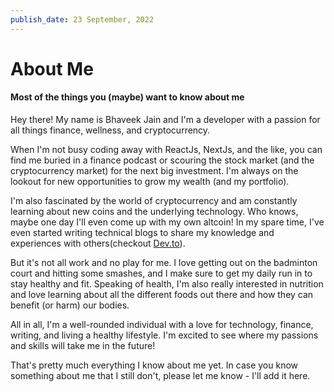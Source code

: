 ```yaml
---
publish_date: 23 September, 2022
---
```


# About Me

#### Most of the things you (maybe) want to know about me

Hey there! My name is Bhaveek Jain and I'm a developer with a passion for all things finance, wellness, and cryptocurrency.

When I'm not busy coding away with ReactJs, NextJs, and the like, you can find me buried in a finance podcast or scouring the stock market (and the cryptocurrency market) for the next big investment. I'm always on the lookout for new opportunities to grow my wealth (and my portfolio).

I'm also fascinated by the world of cryptocurrency and am constantly learning about new coins and the underlying technology. Who knows, maybe one day I'll even come up with my own altcoin! In my spare time, I've even started writing technical blogs to share my knowledge and experiences with others(checkout [Dev.to](https://dev.to/bhaveek)).

But it's not all work and no play for me. I love getting out on the badminton court and hitting some smashes, and I make sure to get my daily run in to stay healthy and fit. Speaking of health, I'm also really interested in nutrition and love learning about all the different foods out there and how they can benefit (or harm) our bodies.

All in all, I'm a well-rounded individual with a love for technology, finance, writing, and living a healthy lifestyle. I'm excited to see where my passions and skills will take me in the future!

That's pretty much everything I know about me yet. In case you know something about me that I still don't, please let me know - I'll add it here.
